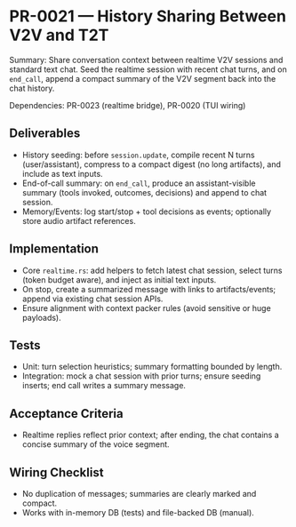 # PR-0021 — History Sharing Between V2V and T2T

Summary: Share conversation context between realtime V2V sessions and standard text chat. Seed the realtime session with recent chat turns, and on `end_call`, append a compact summary of the V2V segment back into the chat history.

Dependencies: PR-0023 (realtime bridge), PR-0020 (TUI wiring)

## Deliverables
- History seeding: before `session.update`, compile recent N turns (user/assistant), compress to a compact digest (no long artifacts), and include as text inputs.
- End-of-call summary: on `end_call`, produce an assistant-visible summary (tools invoked, outcomes, decisions) and append to chat session.
- Memory/Events: log start/stop + tool decisions as events; optionally store audio artifact references.

## Implementation
- Core `realtime.rs`: add helpers to fetch latest chat session, select turns (token budget aware), and inject as initial text inputs.
- On stop, create a summarized message with links to artifacts/events; append via existing chat session APIs.
- Ensure alignment with context packer rules (avoid sensitive or huge payloads).

## Tests
- Unit: turn selection heuristics; summary formatting bounded by length.
- Integration: mock a chat session with prior turns; ensure seeding inserts; end call writes a summary message.

## Acceptance Criteria
- Realtime replies reflect prior context; after ending, the chat contains a concise summary of the voice segment.

## Wiring Checklist
- No duplication of messages; summaries are clearly marked and compact.
- Works with in-memory DB (tests) and file-backed DB (manual).
